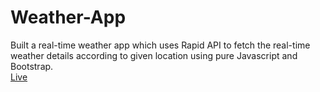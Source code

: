 # Weather-App
<div>
  Built a real-time weather app which uses Rapid API to fetch the real-time weather details according to given location using pure Javascript and Bootstrap.
</div>
<a href="https://deveshllingayat.github.io/Weather-App/">Live</a>
